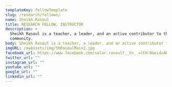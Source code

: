 ```yaml
---
templateKey: fellowTemplate
slug: /research/fellows/
name: Sheikh Rasoul
title: RESEARCH FELLOW, INSTRUCTOR
description: >
  Sheikh Rasoul is a teacher, a leader, and an active contributor to the
  community.
body: Sheikh Rasoul is a teacher, a leader, and an active contributor to the community. He currently serves as the principal at ISNA High School. Shiekh Rasoul has memorized the Qur’an and conveys his knowledge through khutbas and halaqas at various mosques within the GTA.
imgURL: /myAssets/img/ShRasoulMain2.jpg
facebook_url: https://www.facebook.com/salar.rasoul?__tn__=lCH-R&eid=ARBy36mQHXuPnsOD2tJ%20%20%20%20%20%20%20%20%20%20%20%20%20%20%20%20%20%20%20%20%20%20%20%20%20%20%20%20%20%20%20%20%20%20%20%20%20%20%20%20%20%20%20%20V0WFlScK31apseC6iErB0eugERa_5aHLH_BT14npwI50Kk8T69hRWK9JHmn1c&hc%2520%2520%2520%2520%2520%2520%25%2520%2520%2520%2520%2520%2520%2520%2520%2520%2520%2520%2520%2520%2520%2520%2520%2520%2520%2520%2520%2520%2520%2520%2520%2520%2520%2520%2520%2520%2520%2520%2520%2520%2520%2520%2520%2520%2520%2520%2520%2520%2520%2520%252020%2520%2520%2520%2520%2520%2520%2520%2520%2520%2520%2520%2520%2520%2520%2520%2520%2520%2520%2520%2520%2520%2520%2520%2520%2520%2520%2520%2520%2520%2520%2520%2520%2520%2520%2520%2520%2520%2520%2520%2520%2520%2520%2520%2520%2520%2520%2520%2520%2520%2520%2520%2520%2520%2520%2520%2520%2520%2520%2520%2520%2520%2520%2520%2520%2520%2520%2520%2520%2520%2520%2520%2520%2520%2520%2520%2520%2520%2520%2520%2520%2520_ref=ARTM5Tp23A08DAEU8YccJt7GFANfL-A4gAMyswVNYftBQ470H%20%20%20%20%20%20%20%20%20%20%20%20%20%20%20%20%20%20%20%20%20%20%20%20%20%20%20%20%20%20%20%20%20%20%20%20%20%20%20%20%20%20%20%20X8A3o47udeM2R9EsSo
twitter_url: ""
instagram_url: ""
youtube_url: ""
google_url: ""
linkedin_url: ""
---
```

